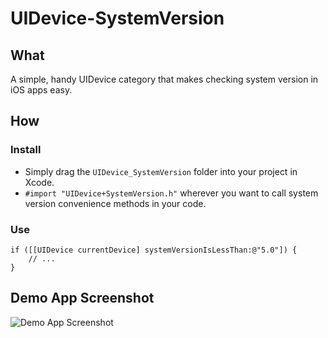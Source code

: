 UIDevice-SystemVersion
======================

## What

A simple, handy UIDevice category that makes checking system version in iOS apps easy.

## How

### Install

 - Simply drag the `UIDevice_SystemVersion` folder into your project in Xcode.
 - `#import "UIDevice+SystemVersion.h"` wherever you want to call system version convenience methods in your code.

### Use

    if ([[UIDevice currentDevice] systemVersionIsLessThan:@"5.0"]) {
        // ...
    }

## Demo App Screenshot

![Demo App Screenshot][1]

  [1]: https://github.com/ardalahmet/UIDevice-SystemVersion/raw/master/screenshot.png